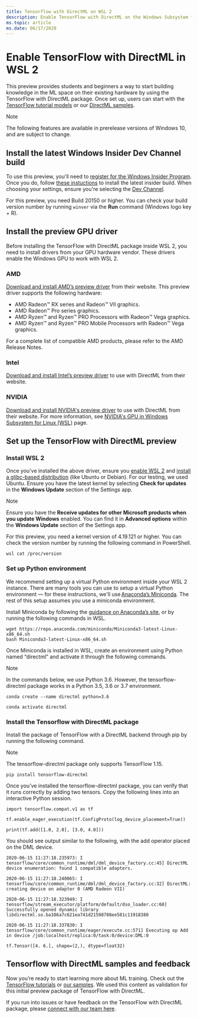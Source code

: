 ```yaml
---
title: Tensorflow with DirectML on WSL 2
description: Enable TensorFlow with DirectML on the Windows Subsystem for Linux
ms.topic: article
ms.date: 06/17/2020
---
```


# Enable TensorFlow with DirectML in WSL 2

This preview provides students and beginners a way to start building knowledge in the ML space on their existing hardware by using the TensorFlow with DirectML package. Once set up, users can start with the [TensorFlow tutorial models](https://github.com/tensorflow/docs/tree/master/site/en/r1/tutorials) or our [DirectML samples](https://github.com/microsoft/DirectML). 

> [!NOTE]
> The following features are available in prerelease versions of Windows 10, and are subject to change.

## Install the latest Windows Insider Dev Channel build 

To use this preview, you'll need to [register for the Windows Insider Program](https://insider.windows.com/getting-started/#register). Once you do, follow [these instuctions](https://insider.windows.com/getting-started/#install) to install the latest insider build. When choosing your settings, ensure you're selecting the [Dev Channel](/windows-insider/flight-hub/#active-development-builds-of-windows-10). 

For this preview, you need Build 20150 or higher. You can check your build version number by running `winver` via the **Run** command (Windows logo key + R).

## Install the preview GPU driver 

Before installing the TensorFlow with DirectML package inside WSL 2, you need to install drivers from your GPU hardware vendor. These drivers enable the Windows GPU to work with WSL 2.

### AMD 

[Download and install AMD’s preview driver](https://www.amd.com/en/support/kb/release-notes/rn-rad-win-wsl-support) from their website. This preview driver supports the following hardware: 

* AMD Radeon™ RX series and Radeon™ VII graphics. 
* AMD Radeon™ Pro series graphics. 
* AMD Ryzen™ and Ryzen™ PRO Processors with Radeon™ Vega graphics. 
* AMD Ryzen™ and Ryzen™ PRO Mobile Processors with Radeon™ Vega graphics. 

For a complete list of compatible AMD products, please refer to the AMD Release Notes. 

### Intel 

[Download and install Intel’s preview driver](https://downloadcenter.intel.com/download/29526) to use with DirectML from their website. 

### NVIDIA 

[Download and install NVIDIA's preview driver](https://developer.nvidia.com/cuda/wsl/download) to use with DirectML from their website. For more information, see [NVIDIA's GPU in Windows Subsystem for Linux (WSL)](https://developer.nvidia.com/cuda/wsl) page.

## Set up the TensorFlow with DirectML preview 

### Install WSL 2 

Once you've installed the above driver, ensure you [enable WSL 2](/windows/wsl/install-win10) and [install a glibc-based distribution](/windows/wsl/install-win10#install-your-linux-distribution-of-choice) (like Ubuntu or Debian). For our testing, we used Ubuntu. Ensure you have the latest kernel by selecting **Check for updates** in the **Windows Update** section of the Settings app. 

> [!NOTE]
> Ensure you have the **Receive updates for other Microsoft products when you update Windows** enabled. You can find it in **Advanced options** within the **Windows Update** section of the Settings app. 

For this preview, you need a kernel version of 4.19.121 or higher. You can check the version number by running the following command in PowerShell. 

```
wsl cat /proc/version
```

### Set up Python environment 

We recommend setting up a virtual Python environment inside your WSL 2 instance. There are many tools you can use to setup a virtual Python environment — for these instructions, we'll use [Anaconda’s Miniconda](https://docs.conda.io/en/latest/miniconda.html). The rest of this setup assumes you use a miniconda environment. 

Install Miniconda by following the [guidance on Anaconda’s site](https://conda.io/projects/conda/en/latest/user-guide/install/index.html), or by running the following commands in WSL. 

```
wget https://repo.anaconda.com/miniconda/Miniconda3-latest-Linux-x86_64.sh 
bash Miniconda3-latest-Linux-x86_64.sh 
```

Once Miniconda is installed in WSL, create an environment using Python named “directml” and activate it through the following commands. 

> [!NOTE]
> In the commands below, we use Python 3.6. However, the tensorflow-directml package works in a Python 3.5, 3.6 or 3.7 environment. 

```
conda create --name directml python=3.6 

conda activate directml 
```

### Install the Tensorflow with DirectML package 

Install the package of TensorFlow with a DirectML backend through pip by running the following command.

> [!NOTE]
> The tensorflow-directml package only supports TensorFlow 1.15. 

```
pip install tensorflow-directml
```

Once you’ve installed the tensorflow-directml package, you can verify that it runs correctly by adding two tensors. Copy the following lines into an interactive Python session. 

```
import tensorflow.compat.v1 as tf 

tf.enable_eager_execution(tf.ConfigProto(log_device_placement=True)) 

print(tf.add([1.0, 2.0], [3.0, 4.0])) 
```

You should see output similar to the following, with the add operator placed on the DML device. 

```
2020-06-15 11:27:18.235973: I tensorflow/core/common_runtime/dml/dml_device_factory.cc:45] DirectML device enumeration: found 1 compatible adapters. 

2020-06-15 11:27:18.240065: I tensorflow/core/common_runtime/dml/dml_device_factory.cc:32] DirectML: creating device on adapter 0 (AMD Radeon VII) 

2020-06-15 11:27:18.323949: I tensorflow/stream_executor/platform/default/dso_loader.cc:60] Successfully opened dynamic library libdirectml.so.ba106a7c621ea741d21598708ee581c11918380 

2020-06-15 11:27:18.337830: I tensorflow/core/common_runtime/eager/execute.cc:571] Executing op Add in device /job:localhost/replica:0/task:0/device:DML:0 

tf.Tensor([4. 6.], shape=(2,), dtype=float32) 
```

## Tensorflow with DirectML samples and feedback 

Now you’re ready to start learning more about ML training. Check out the [TensorFlow tutorials](https://github.com/tensorflow/docs/tree/master/site/en/r1/tutorials) or [our samples](https://github.com/microsoft/DirectML). We used this content as validation for this initial preview package of TensorFlow with DirectML. 

If you run into issues or have feedback on the TensorFlow with DirectML package, please [connect with our team here](https://github.com/microsoft/DirectML/issues).
